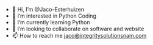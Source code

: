 - 👋 Hi, I’m @Jaco-Esterhuizen
- 👀 I’m interested in Python Coding
- 🌱 I’m currently learning Python
- 💞️ I’m looking to collaborate on software and website
- 📫 How to reach me jaco@integritysolutionsnam.com

<!---
Jaco-Esterhuizen/Jaco-Esterhuizen is a ✨ special ✨ repository because its `README.md` (this file) appears on your GitHub profile.
You can click the Preview link to take a look at your changes.
--->
